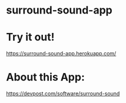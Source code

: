 # surround-sound-app

# Try it out!
https://surround-sound-app.herokuapp.com/

# About this App:
https://devpost.com/software/surround-sound
